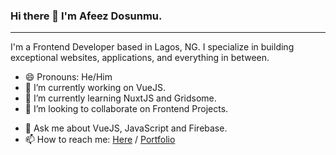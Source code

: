 ### Hi there 👋 I'm Afeez Dosunmu.


-------------------------------------------------------------------------

I'm a Frontend Developer based in Lagos, NG. I specialize in building exceptional websites, applications, and everything in between.
<!-- [![Anurag's GitHub stats](https://github-readme-stats.vercel.app/api?username=haayzeed)](https://github.com/anuraghazra/github-readme-stats) -->
<!-- [![Top Langs](https://github-readme-stats.vercel.app/api/top-langs/?username=haayzeed&layout=compact)](https://github.com/anuraghazra/github-readme-stats) -->



<!-- ![](https://komarev.com/ghpvc/?username=haayzeed) -->

<!--
**Haayzeed/haayzeed** is a ✨ _special_ ✨ repository because its `README.md` (this file) appears on your GitHub profile.

Here are some ideas to get you started:-->
- 😄 Pronouns: He/Him
- 🔭 I’m currently working on VueJS.
- 🌱 I’m currently learning NuxtJS and Gridsome.
- 👯 I’m looking to collaborate on Frontend Projects.
<!-- - 🤔 I’m looking for help with ... -->
- 💬 Ask me about VueJS, JavaScript and Firebase.
- 📫 How to reach me: <a href="mailto:dosunmuafeez37@gmail.com">Here</a> / <a href="https://dosunmu.netlify.app">Portfolio</a>  

<!-- - ⚡ Fun fact: ... -->

